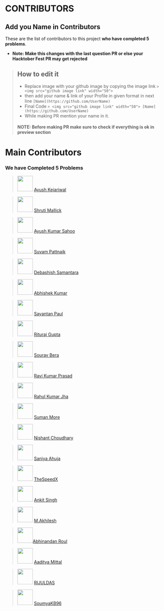 
# CONTRIBUTORS

## Add you Name in Contributors
These are the list of contributors to this project **who have completed 5 problems**.
- **Note: Make this changes with the last question PR or else your Hacktober Fest PR may get rejected**
> ## How to edit it
>
> - Replace image with your github image by copying the image link
    `> <img src="github image link" width="50"> `
> - then add your name & link of your Profile in given format in next line
    `[Name](https://github.com/UserName)`
> - Final Code `> <img src="github image link" width="50"> [Name](https://github.com/UserName)`
> - While making PR mention your name in it.
> 
> #### NOTE: Before making PR make sure to check if everything is ok in preview section

# Main Contributors

### We have Completed 5 Problems

> <img src="https://avatars0.githubusercontent.com/u/53415956?s=50&u=36af1e2bed940f8d45769feef50cb564cec69c29&v=4" width="50"> [Ayush Kejariwal](https://github.com/KejariwalAyush/)

> <img src="https://avatars3.githubusercontent.com/u/53283341?s=50&u=ca203c1993d22c6ddc81914ab1d43a1ebe8f3586&v=4" width="50"> [Shruti Mallick](https://github.com/ShrutiMallick/)

> <img src="https://avatars0.githubusercontent.com/u/54541820?s=50&u=f502c71c7cd15ef5c6358835ba3729c83b2adc32&v=4" width="50"> [Ayush Kumar Sahoo](https://github.com/Ayushkumarsahoo)

> <img src="https://avatars3.githubusercontent.com/u/53616716?s=50&u=2fe91488e7a8f06888b4ba8e5e9b6ccefa7933e2&v=4" width="50"> [Suvam Pattnaik](https://github.com/Suvamrx)

> <img src="https://avatars2.githubusercontent.com/u/51512354?s=50&u=0346e1fd2505257e4416d80983147e7e56936c59&v=4" width="50"> [Debashish Samantara](https://github.com/debashishsamantara/)

> <img src="https://avatars1.githubusercontent.com/u/53290881?s=50&u=a4d8d99b68442ff8708fd19a890483394f9659a2&v=4" width="50"> [Abhishek Kumar](https://github.com/iamAbhishekkumar)

> <img src="https://avatars1.githubusercontent.com/u/53504602?s=50&u=5fc91194fc3c7ecac67567f1b106ec73c2f7a048&v=4" width="50"> [Sayantan Paul](https://github.com/belikesayantan)

> <img src="https://avatars3.githubusercontent.com/u/62745286?s=50&u=562f836c3c09b6d47ca7c6559b5b85c863d67383&v=4" width="50"> [Rituraj Gupta](https://github.com/rituraj-iter)

> <img src="https://avatars2.githubusercontent.com/u/53810519?s=50&u=c716c11e3e57faf13816af35ab6be152be1092b2&v=4" width="50"> [Sourav Bera](https://github.com/Zeo-shark)

> <img src="https://avatars3.githubusercontent.com/u/53331170?s=50&u=8c74d2b581da068bc247d2ec5d808012c94aa71e&v=4" width="50"> [Ravi Kumar Prasad](https://github.com/Raviruler)

> <img src="https://avatars3.githubusercontent.com/u/53517969?s=50&u=659d65b4f69c8a603b3ee32a7a1a676d9a815065&v=4" width="50"> [Rahul Kumar Jha](https://github.com/rahulkumarjha21)

> <img src="https://avatars0.githubusercontent.com/u/67056908?s=50&u=952c0a1bdea37923c88d3b02efdfc3857d6889fb&v=4" width="50"> [Suman More](https://github.com/SumanMore)

> <img src="https://avatars2.githubusercontent.com/u/35103134?s=400&u=da937d6e2d81bb61854db4ffcae7a32c62eca125&v=4" width="50"> [Nishant Choudhary](https://github.com/nishantc7)

> <img src="https://avatars2.githubusercontent.com/u/53290877?s=460&u=46ca1d4c64f4f7e9b44af379d4dba66b7784c31e&v=4" width="50"> [Saniya Ahuja](https://github.com/saniya3)

> <img src="https://avatars1.githubusercontent.com/u/42498830?s=400&u=cce64b9d85c17768315f9830b86ca6805e148b2e&v=4" width="50"> [TheSpeedX](https://github.com/TheSpeedX)

> <img src="https://avatars3.githubusercontent.com/u/54979627?s=460&u=c2aa86fadf778fd0f167b0f3d21f7ac9ac9c3927&v=4" width="50"> [Ankit Singh](https://github.com/ankitSaebby/)

> <img src="https://avatars3.githubusercontent.com/u/53535473?s=400&v=4" width="50"> [M.Akhilesh](https://github.com/AkhileshMattam)

> <img src="https://avatars0.githubusercontent.com/u/53302086?s=460&u=fd5d6f419d23698e507481c9bfe60fe6a4f2de5a&v=4" width="50">[Abhinandan Roul](https://github.com/AbhinandanRoul)

> <img src="https://avatars3.githubusercontent.com/u/66875383?s=460&v=4" width="50"> [Aaditya Mittal](https://github.com/aadityamittal)

> <img src="https://avatars1.githubusercontent.com/u/53518611?s=50&u=c4b5f332a1deb5c82049bf4709b7d767ce87a228&v=4" width="50"> [RIJULDAS](https://github.com/RIJULDAS)

> <img src="https://avatars3.githubusercontent.com/u/42297139?s=400&u=2f3162358f1bb3f73ba4465cc9bcdc8209180e89&v=4" width="50"> [SoumyaKB96](https://github.com/SoumyaKB96)
